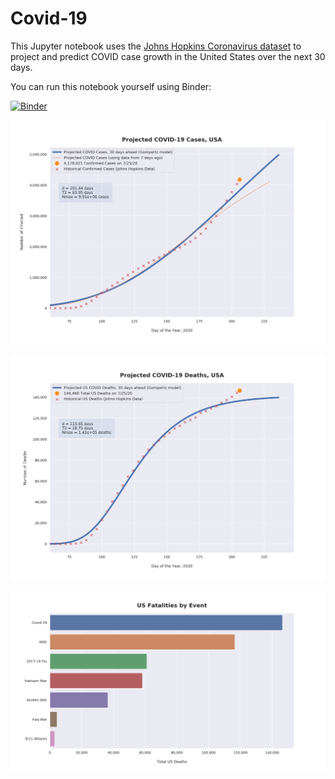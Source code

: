 # Covid-19

This Jupyter notebook uses the [Johns Hopkins Coronavirus dataset](https://github.com/CSSEGISandData/COVID-19/blob/master/README.md) to project and predict COVID case growth in the United States over the next 30 days.

You can run this notebook yourself using Binder:

[![Binder](https://mybinder.org/badge_logo.svg)](https://mybinder.org/v2/gh/bws428/covid-19/master?filepath=covid-projections.nbconvert.ipynb)

![Projected Cases plot](https://raw.githubusercontent.com/bws428/covid-19/master/charts/covid-7.25.20.png)

![Projected Deaths plot](https://raw.githubusercontent.com/bws428/covid-19/master/charts/covid-deaths-7.25.20.png)

![Casualties plot](https://raw.githubusercontent.com/bws428/covid-19/master/charts/casualties.png)

